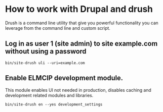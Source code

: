 # How to work with Drupal and drush

Drush is a command line utility that give you powerful functionality you can leverage from the command line and custom script.

## Log in as user 1 (site admin) to site example.com without using a password
    bin/site-drush uli --uri=example.com

## Enable ELMCIP development module.

This module enables UI not needed in production, disables caching and development related modules and libraries.

    bin/site-drush en --yes development_settings
